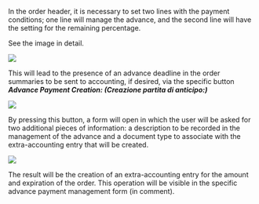In the order header, it is necessary to set two lines with the payment conditions; one line will manage the advance, and the second line will have the setting for the remaining percentage.

See the image in detail.

![](/img/it-it/finance-area/maturity-values/maturity-values/advance-maturities/advance-maturity-order.png)

This will lead to the presence of an advance deadline in the order summaries to be sent to accounting, if desired, via the specific button ***Advance Payment Creation: (Creazione partita di anticipo:)***

![](/img/it-it/finance-area/maturity-values/maturity-values/advance-maturities/advance-maturity-order-creation.png)

By pressing this button, a form will open in which the user will be asked for two additional pieces of information: a description to be recorded in the management of the advance and a document type to associate with the extra-accounting entry that will be created.

![](/img/it-it/finance-area/maturity-values/maturity-values/advance-maturities/advance-maturity-order-creation-popup.png)

The result will be the creation of an extra-accounting entry for the amount and expiration of the order. This operation will be visible in the specific advance payment management form (in comment).